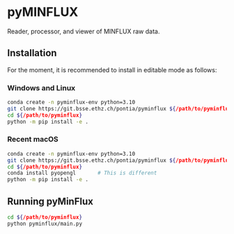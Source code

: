 # pyMINFLUX

Reader, processor, and viewer of MINFLUX raw data.

## Installation

For the moment, it is recommended to install in editable mode as follows:

### Windows and Linux

```bash
conda create -n pyminflux-env python=3.10
git clone https://git.bsse.ethz.ch/pontia/pyminflux ${/path/to/pyminflux}
cd ${/path/to/pyminflux}
python -m pip install -e .
```

### Recent macOS

```bash
conda create -n pyminflux-env python=3.10
git clone https://git.bsse.ethz.ch/pontia/pyminflux ${/path/to/pyminflux}
cd ${/path/to/pyminflux}
conda install pyopengl       # This is different
python -m pip install -e .
```

## Running pyMinFlux

```bash
cd ${/path/to/pyminflux}
python pyminflux/main.py
```

